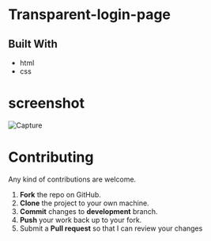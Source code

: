 # Transparent-login-page

## Built With

* html
* css 


# screenshot



![Capture](https://user-images.githubusercontent.com/81868489/115875805-3f8f3700-a463-11eb-95a6-7785322aaa88.PNG)



Contributing
==========
Any kind of contributions are welcome.

1. **Fork** the repo on GitHub.
2. **Clone** the project to your own machine.
3. **Commit** changes to **development** branch.
4. **Push** your work back up to your fork.
5. Submit a **Pull request** so that I can review your changes
